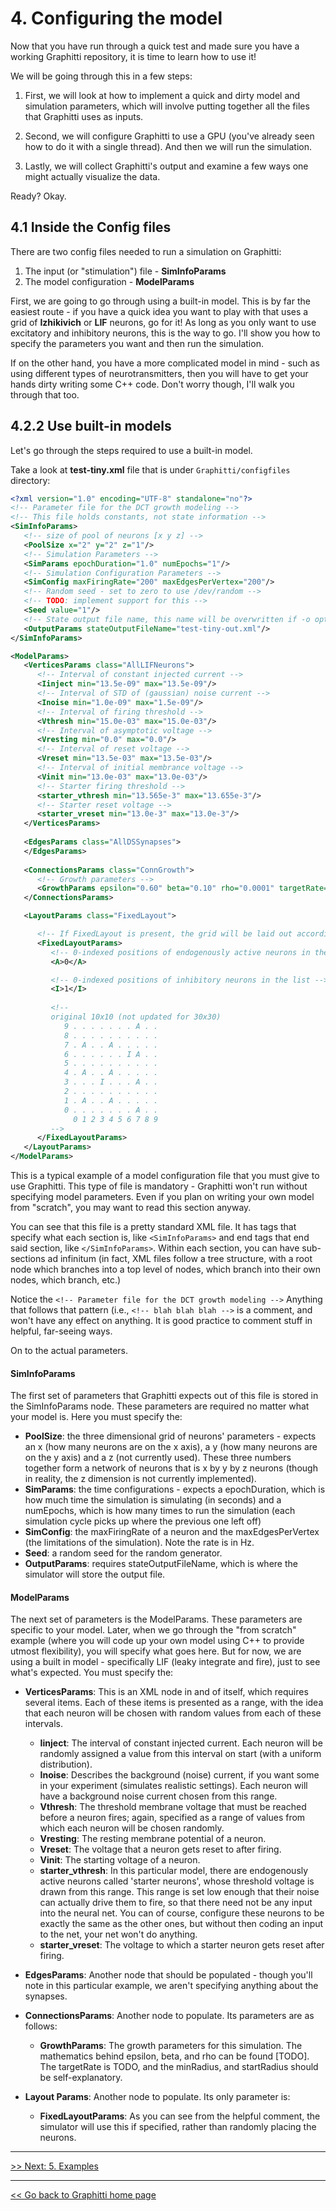 # 4.  Configuring the model

Now that you have run through a quick test and made sure you have a working Graphitti repository, it is time to learn how to use it!

We will be going through this in a few steps:

1. First, we will look at how to implement a quick and dirty model and simulation parameters, which will involve putting together all the files that Graphitti uses as inputs.

2. Second, we will configure Graphitti to use a GPU (you've already seen how to do it with a single thread). And then we will run the simulation.

3. Lastly, we will collect Graphitti's output and examine a few ways one might actually visualize the data.

Ready? Okay.

## 4.1 Inside the Config files

There are two config files needed to run a simulation on Graphitti:

1. The input (or "stimulation") file - **SimInfoParams**
2. The model configuration - **ModelParams**

First, we are going to go through using a built-in model. This is by far the easiest route - if you have a quick idea you want to play with that uses a grid of **Izhikivich** or **LIF** neurons, go for it! As long as you only want to use excitatory and inhibitory neurons, this is the way to go. I'll show you how to specify the parameters you want and then run the simulation.

If on the other hand, you have a more complicated model in mind - such as using different types of neurotransmitters, then you will have to get your hands dirty writing some C++ code. Don't worry though, I'll walk you through that too.

## 4.2.2 Use built-in models

Let's go through the steps required to use a built-in model.

Take a look at **test-tiny.xml** file that is under  `Graphitti/configfiles`  directory: 

```xml
<?xml version="1.0" encoding="UTF-8" standalone="no"?>
<!-- Parameter file for the DCT growth modeling -->
<!-- This file holds constants, not state information -->
<SimInfoParams>
   <!-- size of pool of neurons [x y z] -->
   <PoolSize x="2" y="2" z="1"/>
   <!-- Simulation Parameters -->
   <SimParams epochDuration="1.0" numEpochs="1"/>
   <!-- Simulation Configuration Parameters -->
   <SimConfig maxFiringRate="200" maxEdgesPerVertex="200"/>
   <!-- Random seed - set to zero to use /dev/random -->
   <!-- TODO: implement support for this -->
   <Seed value="1"/>
   <!-- State output file name, this name will be overwritten if -o option is specified -->
   <OutputParams stateOutputFileName="test-tiny-out.xml"/>
</SimInfoParams>

<ModelParams>
   <VerticesParams class="AllLIFNeurons">
      <!-- Interval of constant injected current -->
      <Iinject min="13.5e-09" max="13.5e-09"/>
      <!-- Interval of STD of (gaussian) noise current -->
      <Inoise min="1.0e-09" max="1.5e-09"/>
      <!-- Interval of firing threshold -->
      <Vthresh min="15.0e-03" max="15.0e-03"/>
      <!-- Interval of asymptotic voltage -->
      <Vresting min="0.0" max="0.0"/>
      <!-- Interval of reset voltage -->
      <Vreset min="13.5e-03" max="13.5e-03"/>
      <!-- Interval of initial membrance voltage -->
      <Vinit min="13.0e-03" max="13.0e-03"/>
      <!-- Starter firing threshold -->
      <starter_vthresh min="13.565e-3" max="13.655e-3"/>
      <!-- Starter reset voltage -->
      <starter_vreset min="13.0e-3" max="13.0e-3"/>
   </VerticesParams>
   
   <EdgesParams class="AllDSSynapses">
   </EdgesParams>
   
   <ConnectionsParams class="ConnGrowth">
      <!-- Growth parameters -->
      <GrowthParams epsilon="0.60" beta="0.10" rho="0.0001" targetRate="1.9" minRadius="0.1" startRadius="0.4"/>
   </ConnectionsParams>

   <LayoutParams class="FixedLayout">

      <!-- If FixedLayout is present, the grid will be laid out according to the positions below, rather than randomly based on LsmParams -->
      <FixedLayoutParams>
         <!-- 0-indexed positions of endogenously active neurons in the list -->
         <A>0</A>

         <!-- 0-indexed positions of inhibitory neurons in the list -->
         <I>1</I>
        
         <!--
         original 10x10 (not updated for 30x30)
            9 . . . . . . . A . .
            8 . . . . . . . . . .
            7 . A . . A . . . . .
            6 . . . . . . I A . .
            5 . . . . . . . . . .
            4 . A . . A . . . . .
            3 . . . I . . . A . .
            2 . . . . . . . . . .
            1 . A . . A . . . . .
            0 . . . . . . . A . .
              0 1 2 3 4 5 6 7 8 9
         -->
      </FixedLayoutParams>
   </LayoutParams>
</ModelParams>
```

This is a typical example of a model configuration file that you must give to use Graphitti. This type of file is mandatory - Graphitti won't run without specifying model parameters. Even if you plan on writing your own model from "scratch", you may want to read this section anyway.

You can see that this file is a pretty standard XML file. It has tags that specify what each section is, like `<SimInfoParams>` and end tags that end said section, like `</SimInfoParams>`. Within each section, you can have sub-sections ad infinitum (in fact, XML files follow a tree structure, with a root node which branches into a top level of nodes, which branch into their own nodes, which branch, etc.)

Notice the `<!-- Parameter file for the DCT growth modeling -->` Anything that follows that pattern (i.e., `<!-- blah blah blah -->` is a comment, and won't have any effect on anything. It is good practice to comment stuff in helpful, far-seeing ways.

On to the actual parameters.

#### SimInfoParams

The first set of parameters that Graphitti expects out of this file is stored in the SimInfoParams node. These parameters are required no matter what your model is. Here you must specify the:

* **PoolSize**: the three dimensional grid of neurons' parameters - expects an x (how many neurons are on the x axis), a y (how many neurons are on the y axis) and a z (not currently used). These three numbers together form a network of neurons that is x by y by z neurons (though in reality, the z dimension is not currently implemented).
* **SimParams**: the time configurations - expects a epochDuration, which is how much time the simulation is simulating (in seconds) and a numEpochs, which is how many times to run the simulation (each simulation cycle picks up where the previous one left off)
* **SimConfig**: the maxFiringRate of a neuron and the maxEdgesPerVertex (the limitations of the simulation). Note the rate is in Hz.
* **Seed**: a random seed for the random generator.
* **OutputParams**: requires stateOutputFileName, which is where the simulator will store the output file.

#### ModelParams

The next set of parameters is the ModelParams. These parameters are specific to your model. Later, when we go through the "from scratch" example (where you will code up your own model using C++ to provide utmost flexibility), you will specify what goes here. But for now, we are using a built in model - specifically LIF (leaky integrate and fire), just to see what's expected. You must specify the:

* **VerticesParams**: This is an XML node in and of itself, which requires several items. Each of these items is presented as a range, with the idea that each neuron will be chosen with random values from each of these intervals.
    + **Iinject**: The interval of constant injected current. Each neuron will be randomly assigned a value from this interval on start (with a uniform distribution).
    + **Inoise**: Describes the background (noise) current, if you want some in your experiment (simulates realistic settings). Each neuron will have a background noise current chosen from this range.
    + **Vthresh**: The threshold membrane voltage that must be reached before a neuron fires; again, specified as a range of values from which each neuron will be chosen randomly.
    + **Vresting**: The resting membrane potential of a neuron.
    + **Vreset**: The voltage that a neuron gets reset to after firing.
    + **Vinit**: The starting voltage of a neuron.
    + **starter_vthresh**: In this particular model, there are endogenously active neurons called 'starter neurons', whose threshold voltage is drawn from this range. This range is set low enough that their noise can actually drive them to fire, so that there need not be any input into the neural net. You can of course, configure these neurons to be exactly the same as the other ones, but without then coding an input to the net, your net won't do anything.
    + **starter_vreset**: The voltage to which a starter neuron gets reset after firing.

* **EdgesParams**: Another node that should be populated - though you'll note in this particular example, we aren't specifying anything about the synapses.

* **ConnectionsParams**: Another node to populate. Its parameters are as follows:
    + **GrowthParams**: The growth parameters for this simulation. The mathematics behind epsilon, beta, and rho can be found [TODO]. The targetRate is TODO, and the minRadius, and startRadius should be self-explanatory.

* **Layout Params**: Another node to populate. Its only parameter is:
    + **FixedLayoutParams**: As you can see from the helpful comment, the simulator will use this if specified, rather than randomly placing the neurons.

---------
[>> Next: 5. Examples]()

---------
[<< Go back to Graphitti home page](http://uwb-biocomputing.github.io/Graphitti/)